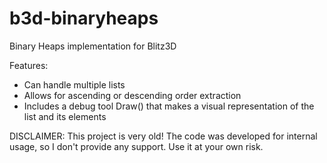 b3d-binaryheaps
===============

Binary Heaps implementation for Blitz3D

Features:
* Can handle multiple lists
* Allows for ascending or descending order extraction
* Includes a debug tool Draw() that makes a visual representation of the list and its elements

DISCLAIMER: This project is very old! The code was developed for internal usage, so I don't provide any support. Use it at your own risk.
